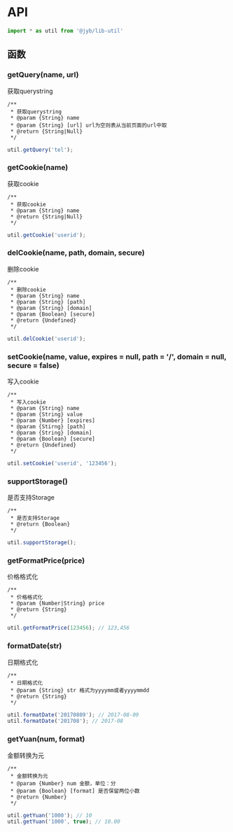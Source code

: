 # API

```javascript
import * as util from '@jyb/lib-util'
```

## 函数

### getQuery(name, url)

获取querystring

```jsdoc
/**
 * 获取querystring
 * @param {String} name
 * @param {String} [url] url为空则表从当前页面的url中取
 * @return {String|Null}
 */
```

```javascript
util.getQuery('tel');
```

### getCookie(name)

获取cookie

```jsdoc
/**
 * 获取cookie
 * @param {String} name
 * @return {String|Null}
 */
```

```javascript
util.getCookie('userid');
```

### delCookie(name, path, domain, secure)

删除cookie

```jsdoc
/**
 * 删除cookie
 * @param {String} name
 * @param {String} [path]
 * @param {String} [domain]
 * @param {Boolean} [secure]
 * @return {Undefined}
 */
```

```javascript
util.delCookie('userid');
```

### setCookie(name, value, expires = null, path = '/', domain = null, secure = false)

写入cookie

```jsdoc
/**
 * 写入cookie
 * @param {String} name
 * @param {String} value
 * @param {Number} [expires]
 * @param {Stirng} [path]
 * @param {String} [domain]
 * @param {Boolean} [secure]
 * @return {Undefined}
 */
```

```javascript
util.setCookie('userid', '123456');
```

### supportStorage()

是否支持Storage

```jsdoc
/**
 * 是否支持Storage
 * @return {Boolean}
 */
```

```javascript
util.supportStorage();
```

### getFormatPrice(price)

价格格式化

```jsdoc
/**
 * 价格格式化
 * @param {Number|String} price
 * @return {String}
 */
```

```javascript
util.getFormatPrice(123456); // 123,456
```

### formatDate(str)

日期格式化

```jsdoc
/**
 * 日期格式化
 * @param {String} str 格式为yyyymm或者yyyymmdd
 * @return {String}
 */
```

```javascript
util.formatDate('20170809'); // 2017-08-09
util.formatDate('201708'); // 2017-08
```

### getYuan(num, format)

金额转换为元

```jsdoc
/**
 * 金额转换为元
 * @param {Number} num 金额，单位：分
 * @param {Boolean} [format] 是否保留两位小数
 * @return {Number}
 */
```

```javascript
util.getYuan('1000'); // 10
util.getYuan('1000', true); // 10.00
```

